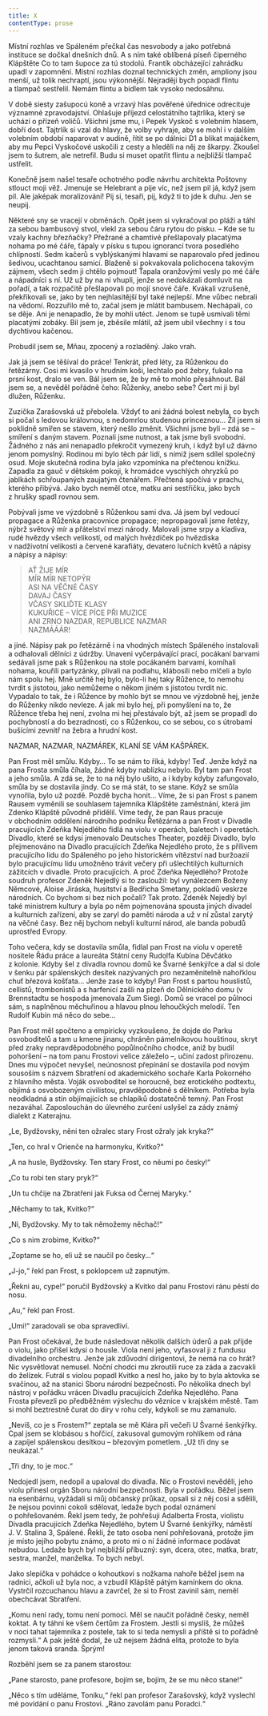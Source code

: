 ```yaml
---
title: X
contentType: prose
---
```


Místní rozhlas ve Spáleném přečkal čas nesvobody a jako potřebná instituce se dočkal dnešních dnů. A s ním také oblíbená píseň čiperného Klápštěte Co to tam šupoce za tú stodolú. Frantík obcházející zahrádku upadl v zapomnění. Místní rozhlas doznal technických změn, ampliony jsou menší, už tolik nechraptí, jsou výkonnější. Nejraději bych popadl flintu a tlampač sestřelil. Nemám flintu a bidlem tak vysoko nedosáhnu.

V době siesty zašupocú koně a vrzavý hlas pověřené úřednice odrecituje významné zpravodajství. Ohlašuje příjezd celostátního tajtrlíka, který se uchází o přízeň voličů. Všichni jsme mu, i Pepek Vyskoč s volebním hlasem, dobří dost. Tajtrlík si vzal do hlavy, že volby vyhraje, aby se mohl i v dalším volebním období naparovat v audině, řítit se po dálnici D1 a blikat majáčkem, aby mu Pepci Vyskočové uskočili z cesty a hleděli na něj ze škarpy. Zkoušel jsem to šutrem, ale netrefil. Budu si muset opatřit flintu a nejbližší tlampač ustřelit.

Konečně jsem našel tesaře ochotného podle návrhu architekta Poštovny stlouct moji věž. Jmenuje se Helebrant a pije víc, než jsem pil já, když jsem pil. Ale jaképak moralizování! Pij si, tesaři, pij, když ti to jde k duhu. Jen se neupij.

  

Některé sny se vracejí v obměnách. Opět jsem si vykračoval po pláži a táhl za sebou bambusový stvol, vlekl za sebou čáru rytou do písku. – Kde se tu vzaly kachny březňačky? Přežrané a chamtivé přešlapovaly placatýma nohama po mé čáře, ťápaly v písku s tupou ignorancí tvora posedlého chlípností. Sedm kačerů s vyblýskanými hlavami se naparovalo před jedinou šedivou, ucachtanou samicí. Blaženě si pokvakovala polichocena takovým zájmem, všech sedm ji chtělo pojmout! Ťapala oranžovými vesly po mé čáře a nápadníci s ní. Už už by na ni vhupli, jenže se nedokázali domluvit na pořadí, a tak rozpačitě přešlapovali po mojí snové čáře. Kvákali vzrušeně, překřikovali se, jako by ten nejhlasitější byl také nejlepší. Mne vůbec nebrali na vědomí. Rozzuřilo mě to, začal jsem je mlátit bambusem. Nechápali, co se děje. Ani je nenapadlo, že by mohli utéct. Jenom se tupě usmívali těmi placatými zobáky. Bil jsem je, zběsile mlátil, až jsem ubil všechny i s tou dychtivou kačenou.

Probudil jsem se, Mňau, zpocený a rozladěný. Jako vrah.

  

Jak já jsem se těšíval do práce! Tenkrát, před léty, za Růženkou do řetězárny. Cosi mi kvasilo v hrudním koši, lechtalo pod žebry, ťukalo na prsní kost, dralo se ven. Bál jsem se, že by mě to mohlo přesáhnout. Bál jsem se, a nevěděl pořádně čeho: Růženky, anebo sebe? Čert mi ji byl dlužen, Růženku.

Zuzička Zarašovská už přebolela. Vždyť to ani žádná bolest nebyla, co bych si počal s ledovou královnou, s nedomrlou studenou princeznou… Žil jsem si poklidně smířen se stavem, který nešlo změnit. Všichni jsme byli – zdá se – smíření s daným stavem. Poznali jsme nutnost, a tak jsme byli svobodni. Žádného z nás ani nenapadlo překročit vymezený kruh, i když byl už dávno jenom pomyslný. Rodinou mi bylo těch pár lidí, s nimiž jsem sdílel společný osud. Moje skutečná rodina byla jako vzpomínka na přečtenou knížku. Zapadla za gauč v dětském pokoji, k hromádce vyschlých ohryzků po jablkách schřoupaných zaujatým čtenářem. Přečtená spočívá v prachu, kterého přibývá. Jako bych neměl otce, matku ani sestřičku, jako bych z hrušky spadl rovnou sem.

Pobývali jsme ve výzdobně s Růženkou sami dva. Já jsem byl vedoucí propagace a Růženka pracovnice propagace; nepropagovali jsme řetězy, nýbrž světový mír a přátelství mezi národy. Malovali jsme srpy a kladiva, rudé hvězdy všech velikostí, od malých hvězdiček po hvězdiska v nadživotní velikosti a červené karafiáty, devatero lučních květů a nápisy a nápisy a nápisy:

  

> AŤ ŽIJE MÍR  
> MÍR MÍR NETOPÝR  
> ASI NA VĚČNÉ ČASY  
> DAVAJ ČASY  
> VČASY SKLIĎTE KLASY  
> KUKUŘICE – VÍCE PÍCE PŘI MUZICE  
> ANI ZRNO NAZDAR, REPUBLICE NAZMAR  
> NAZMÁÁÁR!

  

a jiné. Nápisy pak po řetězárně i na vhodných místech Spáleného instalovali a odhalovali dělníci z údržby. Unaveni vyčerpávající prací, pocákaní barvami sedávali jsme pak s Růženkou na stole pocákaném barvami, komíhali nohama, kouřili partyzánky, plivali na podlahu, klábosili nebo mlčeli a bylo nám spolu hej. Mně určitě hej bylo, bylo-li hej taky Růžence, to nemohu tvrdit s jistotou, jako nemůžeme o někom jiném s jistotou tvrdit nic. Vypadalo to tak, že i Růžence by mohlo být se mnou ve výzdobně hej, jenže do Růženky nikdo nevleze. A jak mi bylo hej, při pomyšlení na to, že Růžence třeba hej není, zvolna mi hej přestávalo být, až jsem se propadl do pochybností a do bezradnosti, co s Růženkou, co se sebou, co s útrobami bušícími zevnitř na žebra a hrudní kost.

NAZMAR, NAZMAR, NAZMÁREK, KLANÍ SE VÁM KAŠPÁREK.

  

Pan Frost měl smůlu. Kdyby… To se nám to říká, kdyby! Teď. Jenže když na pana Frosta smůla číhala, žádné kdyby nablízku nebylo. Byl tam pan Frost a jeho smůla. A zdá se, že to na něj bylo ušito, a i kdyby kdyby zafungovalo, smůla by se dostavila jindy. Co se má stát, to se stane. Když se smůla vynořila, bylo už pozdě. Pozdě bycha honit… Víme, že si pan Frost s panem Rausem vyměnili se souhlasem tajemníka Klápštěte zaměstnání, která jim Zdenko Klápště původně přidělil. Víme tedy, že pan Raus pracuje v obchodním oddělení národního podniku Řetězárna a pan Frost v Divadle pracujících Zdeňka Nejedlého fidlá na violu v operách, baletech i operetách. Divadlo, které se kdysi jmenovalo Deutsches Theater, později Divadlo, bylo přejmenováno na Divadlo pracujících Zdeňka Nejedlého proto, že s přílivem pracujícího lidu do Spáleného po jeho historickém vítězství nad buržoazií bylo pracujícímu lidu umožněno trávit večery při ušlechtilých kulturních zážitcích v divadle. Proto pracujících. A proč Zdeňka Nejedlého? Protože soudruh profesor Zdeněk Nejedlý si to zasloužil: byl vynálezcem Boženy Němcové, Aloise Jiráska, husitství a Bedřicha Smetany, pokladů veskrze národních. Co bychom si bez nich počali? Tak proto. Zdeněk Nejedlý byl také ministrem kultury a byla po něm pojmenována spousta jiných divadel a kulturních zařízení, aby se zaryl do paměti národa a už v ní zůstal zarytý na věčné časy. Bez něj bychom nebyli kulturní národ, ale banda pobudů uprostřed Evropy.

Toho večera, kdy se dostavila smůla, fidlal pan Frost na violu v operetě nositele Řádu práce a laureáta Státní ceny Rudolfa Kubína Děvčátko z kolonie. Kdyby šel z divadla rovnou domů ke Švarné šenkýřce a dal si dole v šenku pár spálenských desítek nazývaných pro nezaměnitelně nahořklou chuť březová košťata… Jenže zase to kdyby! Pan Frost s partou houslistů, cellistů, trombonistů a s harfenicí zašli na plzeň do Dělnického domu (v Brennstadtu se hospoda jmenovala Zum Sieg). Domů se vracel po půlnoci sám, s naplněnou měchuřinou a hlavou plnou lehoučkých melodií. Ten Rudolf Kubín má něco do sebe…

Pan Frost měl spočteno a empiricky vyzkoušeno, že dojde do Parku osvoboditelů a tam u kmene jinanu, chráněn pámelníkovou houštinou, skryt před zraky nepravděpodobného popůlnočního chodce, aniž by budil pohoršení – na tom panu Frostovi velice záleželo –, učiní zadost přirozenu. Dnes mu výpočet nevyšel, neúnosnost přepínání se dostavila pod novým sousoším s názvem Sbratření od akademického sochaře Karla Pokorného z hlavního města. Voják osvoboditel se horoucně, bez erotického podtextu, objímá s osvobozeným civilistou, pravděpodobně s dělníkem. Potřeba byla neodkladná a stín objímajících se chlapíků dostatečně temný. Pan Frost nezaváhal. Zaposlouchán do úlevného zurčení uslyšel za zády známý dialekt z Katerajnu.

„Le, Bydžovsky, něni ten ožralec stary Frost ožraly jak kryka?“

„Ten, co hral v Orienče na harmonyku, Kvitko?“

„A na husle, Bydžovsky. Ten stary Frost, co něumi po česky!“

„Co tu robi ten stary pryk?“

„Un tu chčije na Zbratřeni jak Fuksa od Černej Maryky.“

„Něchamy to tak, Kvitko?“

„Ni, Bydžovsky. My to tak němožemy něchač!“

„Co s nim zrobime, Kvitko?“

„Zoptame se ho, eli už se naučil po česky…“

„J-jo,“ řekl pan Frost, s poklopcem už zapnutým.

„Řekni au, cype!“ poručil Bydžovský a Kvitko dal panu Frostovi ránu pěstí do nosu.

„Au,“ řekl pan Frost.

„Umi!“ zaradovali se oba spravedliví.

Pan Frost očekával, že bude následovat několik dalších úderů a pak přijde o violu, jako přišel kdysi o housle. Viola není jeho, vyfasoval ji z fundusu divadelního orchestru. Jenže jak zdůvodní dirigentovi, že nemá na co hrát? Nic vysvětlovat nemusel. Noční chodci mu zkroutili ruce za záda a zacvakli do želízek. Futrál s violou popadl Kvitko a nesl ho, jako by to byla aktovka se svačinou, až na stanici Sboru národní bezpečnosti. Po několika dnech byl nástroj v pořádku vrácen Divadlu pracujících Zdeňka Nejedlého. Pana Frosta převezli po předběžném výslechu do věznice v krajském městě. Tam si mohl beztrestně čurat do díry v rohu cely, kdykoli se mu zamanulo.

  

„Nevíš, co je s Frostem?“ zeptala se mě Klára při večeři U Švarné šenkýřky. Cpal jsem se klobásou s hořčicí, zakusoval gumovým rohlíkem od rána a zapíjel spálenskou desítkou – březovým pometlem. „Už tři dny se neukázal.“

„Tři dny, to je moc.“

Nedojedl jsem, nedopil a upaloval do divadla. Nic o Frostovi nevěděli, jeho violu přinesl orgán Sboru národní bezpečnosti. Byla v pořádku. Běžel jsem na esenbárnu, vyžádali si můj občanský průkaz, opsali si z něj cosi a sdělili, že nejsou povinni cokoli sdělovat, ledaže bych podal oznámení o pohřešovaném. Řekl jsem tedy, že pohřešuji Adalberta Frosta, violistu Divadla pracujících Zdeňka Nejedlého, bytem U Švarné šenkýřky, náměstí J. V. Stalina 3, Spálené. Řekli, že tato osoba není pohřešovaná, protože jim je místo jejího pobytu známo, a proto mi o ní žádné informace podávat nebudou. Ledaže bych byl nejbližší příbuzný: syn, dcera, otec, matka, bratr, sestra, manžel, manželka. To bych nebyl.

Jako slepička v pohádce o kohoutkovi s nožkama nahoře běžel jsem na radnici, ačkoli už byla noc, a vzbudil Klápště pátým kamínkem do okna. Vystrčil rozcuchanou hlavu a zavrčel, že si to Frost zavinil sám, neměl obechcávat Sbratření.

„Komu není rady, tomu není pomoci. Měl se naučit pořádně česky, neměl koktat. A ty táhni ke všem čertům za Frostem. Jestli si myslíš, že můžeš v noci tahat tajemníka z postele, tak to si teda nemysli a příště si to pořádně rozmysli.“ A pak ještě dodal, že už nejsem žádná elita, protože to byla jenom taková sranda. Šprým!

Rozběhl jsem se za panem starostou:

„Pane starosto, pane profesore, bojím se, bojím, že se mu něco stane!“

„Něco s tím uděláme, Toníku,“ řekl pan profesor Zarašovský, když vyslechl mé povídání o panu Frostovi. „Ráno zavolám panu Poradci.“
